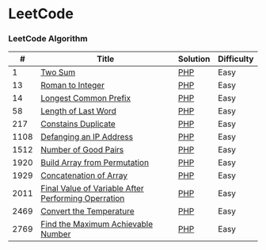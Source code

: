 LeetCode
========

### LeetCode Algorithm



| # | Title | Solution | Difficulty |
|---| ----- | -------- | ---------- |
|1|[Two Sum](https://leetcode.com/problems/two-sum/)| [PHP](https://github.com/Krushwff/leetcode/tree/main/algorithms/php/1.%20Two%20Sum) |Easy|
|13|[Roman to Integer](https://leetcode.com/problems/roman-to-integer/description/)| [PHP](https://github.com/Krushwff/leetcode/tree/main/algorithms/php/13.%20Roman%20to%20Integer) |Easy|
|14|[Longest Common Prefix](https://leetcode.com/problems/longest-common-prefix/description/)| [PHP](https://github.com/Krushwff/leetcode/blob/main/algorithms/php/14.%20Longest%20Common%20Prefix/14.%20Longest%20Common%20Prefix.php) |Easy|
|58|[Length of Last Word](https://leetcode.com/problems/length-of-last-word/description/)| [PHP](https://github.com/Krushwff/leetcode/blob/main/algorithms/php/58.%20Length%20of%20Last%20Word/58.%20Length%20of%20Last%20Word.php) |Easy|
|217|[Constains Duplicate](https://leetcode.com/problems/contains-duplicate/description/)| [PHP](https://github.com/Krushwff/leetcode/tree/main/algorithms/php/217.%20Constains%20Duplicate) |Easy|
|1108|[Defanging an IP Address](https://leetcode.com/problems/defanging-an-ip-address/description/)| [PHP](https://github.com/Krushwff/leetcode/tree/main/algorithms/php/1108.%20Defanging%20an%20IP%20Address) |Easy|
|1512|[Number of Good Pairs](https://leetcode.com/problems/number-of-good-pairs/description/)| [PHP](https://github.com/Krushwff/leetcode/tree/main/algorithms/php/1512.%20Number%20of%20Good%20Pairs) |Easy|
|1920|[Build Array from Permutation](https://leetcode.com/problems/build-array-from-permutation/description/)| [PHP](https://github.com/Krushwff/leetcode/tree/main/algorithms/php/1920.%20Build%20Array%20from%20Permutation) |Easy|
|1929|[Concatenation of Array](https://leetcode.com/problems/concatenation-of-array/description/)| [PHP](https://github.com/Krushwff/leetcode/tree/main/algorithms/php/1929.%20Concatenation%20of%20Array) |Easy|
|2011|[Final Value of Variable After Performing Operration](https://leetcode.com/problems/final-value-of-variable-after-performing-operations/description/)| [PHP](https://github.com/Krushwff/leetcode/tree/main/algorithms/php/2011.%20Final%20Value%20of%20Variable%20After%20Performing%20Oper) |Easy|
|2469|[Convert the Temperature](https://leetcode.com/problems/convert-the-temperature/description/)| [PHP](https://github.com/Krushwff/leetcode/tree/main/algorithms/php/2469.%20Convert%20the%20Temperature) |Easy|
|2769|[Find the Maximum Achievable Number](https://leetcode.com/problems/find-the-maximum-achievable-number/description/)| [PHP](https://github.com/Krushwff/leetcode/tree/main/algorithms/php/2769.%20Find%20the%20Maximum%20Achievable%20Number) |Easy|

